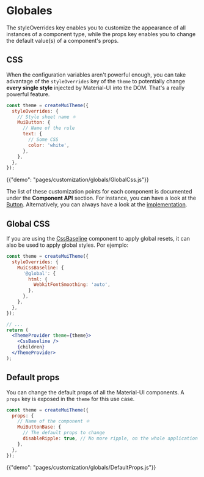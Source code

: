 # Globales

<p class="description">The styleOverrides key enables you to customize the appearance of all instances of a component type, while the props key enables you to change the default value(s) of a component's props.</p>

## CSS

When the configuration variables aren't powerful enough, you can take advantage of the `styleOverrides` key of the `theme` to potentially change **every single style** injected by Material-UI into the DOM. That's a really powerful feature.

```js
const theme = createMuiTheme({
  styleOverrides: {
    // Style sheet name ⚛️
    MuiButton: {
      // Name of the rule
      text: {
        // Some CSS
        color: 'white',
      },
    },
  },
});
```

{{"demo": "pages/customization/globals/GlobalCss.js"}}

The list of these customization points for each component is documented under the **Component API** section. For instance, you can have a look at the [Button](/api/button/#css). Alternatively, you can always have a look at the [implementation](https://github.com/mui-org/material-ui/blob/next/packages/material-ui/src/Button/Button.js).

## Global CSS

If you are using the [CssBaseline](/components/css-baseline/) component to apply global resets, it can also be used to apply global styles. Por ejemplo:

```jsx
const theme = createMuiTheme({
  styleOverrides: {
    MuiCssBaseline: {
      '@global': {
        html: {
          WebkitFontSmoothing: 'auto',
        },
      },
    },
  },
});

// ...
return (
  <ThemeProvider theme={theme}>
    <CssBaseline />
    {children}
  </ThemeProvider>
);
```

## Default props

You can change the default props of all the Material-UI components. A `props` key is exposed in the `theme` for this use case.

```js
const theme = createMuiTheme({
  props: {
    // Name of the component ⚛️
    MuiButtonBase: {
      // The default props to change
      disableRipple: true, // No more ripple, on the whole application 💣!
    },
  },
});
```

{{"demo": "pages/customization/globals/DefaultProps.js"}}
